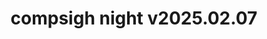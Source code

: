 ---
title: "compsigh night v2025.02.07"
description: "from Twitter to job offer: a practical workshop on starting & documenting cool projects you love working on, why sharing your work online is important for your career and personal growth, and how to do it."
event_details: {
  start: 1738980000,
  location: "The Hive",
  cover_image: "/events/2025-01-24/compsigh-night-spring.jpeg",
  activities: [
    { title: "Share Your Work(shop) by Edward", time_offset: 900 },
  ],
  pictures: [],
  link: null
}
---